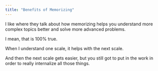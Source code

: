 ```yaml
---
title: "Benefits of Memorizing"
---
```


I like where they talk about how memorizing helps you understand more complex topics better and solve more advanced problems.

I mean, that is 100% true.

When I understand one scale, it helps with the next scale.

And then the next scale gets easier, but you still got to put in the work in order to really internalize all those things.
